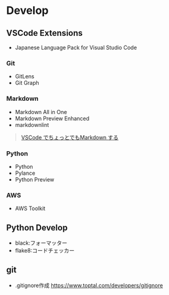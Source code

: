 # Develop

## VSCode Extensions

- Japanese Language Pack for Visual Studio Code

### Git

- GitLens
- Git Graph

### Markdown

- Markdown All in One
- Markdown Preview Enhanced
- markdownlint

> [VSCode でちょっとでもMarkdown する](https://qiita.com/Yarakashi_Kikohshi/items/407f85ba2835d945dd5b)

### Python

- Python
- Pylance
- Python Preview

### AWS

- AWS Toolkit

## Python Develop

- black:フォーマッター
- flake8:コードチェッカー

## git

- .gitignore作成
<https://www.toptal.com/developers/gitignore>

